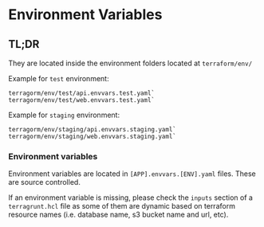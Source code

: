 # Environment Variables

## TL;DR

They are located inside the environment folders located at `terraform/env/`

Example for `test` environment:

    terragorm/env/test/api.envvars.test.yaml`
    terragorm/env/test/web.envvars.test.yaml`

Example for `staging` environment:

    terragorm/env/staging/api.envvars.staging.yaml`
    terragorm/env/staging/web.envvars.staging.yaml`

### Environment variables

Environment variables are located in `[APP].envvars.[ENV].yaml` files. These are source controlled.

If an environment variable is missing, please check the `inputs` section of a `terragrunt.hcl` file as some of them are dynamic based on terraform resource names (i.e. database name, s3 bucket name and url, etc).
